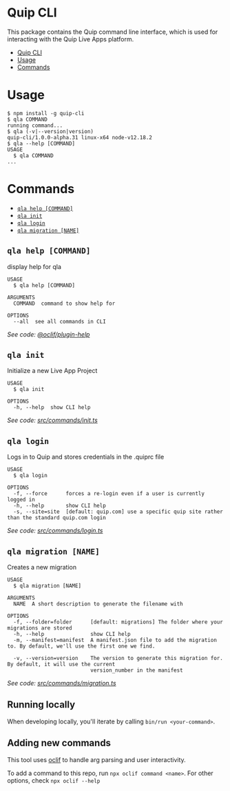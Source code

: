 # Quip CLI

This package contains the Quip command line interface, which is used for interacting with the Quip Live Apps platform.

<!-- toc -->
* [Quip CLI](#quip-cli)
* [Usage](#usage)
* [Commands](#commands)
<!-- tocstop -->

# Usage

<!-- usage -->
```sh-session
$ npm install -g quip-cli
$ qla COMMAND
running command...
$ qla (-v|--version|version)
quip-cli/1.0.0-alpha.31 linux-x64 node-v12.18.2
$ qla --help [COMMAND]
USAGE
  $ qla COMMAND
...
```
<!-- usagestop -->

# Commands

<!-- commands -->
* [`qla help [COMMAND]`](#qla-help-command)
* [`qla init`](#qla-init)
* [`qla login`](#qla-login)
* [`qla migration [NAME]`](#qla-migration-name)

## `qla help [COMMAND]`

display help for qla

```
USAGE
  $ qla help [COMMAND]

ARGUMENTS
  COMMAND  command to show help for

OPTIONS
  --all  see all commands in CLI
```

_See code: [@oclif/plugin-help](https://github.com/oclif/plugin-help/blob/v3.1.0/src/commands/help.ts)_

## `qla init`

Initialize a new Live App Project

```
USAGE
  $ qla init

OPTIONS
  -h, --help  show CLI help
```

_See code: [src/commands/init.ts](https://github.com/quip/quip-apps/blob/v1.0.0-alpha.31/src/commands/init.ts)_

## `qla login`

Logs in to Quip and stores credentials in the .quiprc file

```
USAGE
  $ qla login

OPTIONS
  -f, --force      forces a re-login even if a user is currently logged in
  -h, --help       show CLI help
  -s, --site=site  [default: quip.com] use a specific quip site rather than the standard quip.com login
```

_See code: [src/commands/login.ts](https://github.com/quip/quip-apps/blob/v1.0.0-alpha.31/src/commands/login.ts)_

## `qla migration [NAME]`

Creates a new migration

```
USAGE
  $ qla migration [NAME]

ARGUMENTS
  NAME  A short description to generate the filename with

OPTIONS
  -f, --folder=folder      [default: migrations] The folder where your migrations are stored
  -h, --help               show CLI help
  -m, --manifest=manifest  A manifest.json file to add the migration to. By default, we'll use the first one we find.

  -v, --version=version    The version to generate this migration for. By default, it will use the current
                           version_number in the manifest
```

_See code: [src/commands/migration.ts](https://github.com/quip/quip-apps/blob/v1.0.0-alpha.31/src/commands/migration.ts)_
<!-- commandsstop -->

## Running locally

When developing locally, you'll iterate by calling `bin/run <your-command>`.

## Adding new commands

This tool uses [oclif](https://oclif.io/) to handle arg parsing and user interactivity.

To add a command to this repo, run `npx oclif command <name>`. For other options, check `npx oclif --help`
